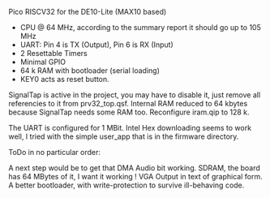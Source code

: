 Pico RISCV32 for the DE10-Lite (MAX10 based)

- CPU @ 64 MHz, according to the summary report it should go up to 105 MHz
- UART: Pin 4 is TX (Output), Pin 6 is RX (Input)
- 2 Resettable Timers
- Minimal GPIO
- 64 k RAM with bootloader (serial loading)
- KEY0 acts as reset button.




SignalTap is active in the project, you may have to disable it, just remove all
referencies to it from prv32_top.qsf. Internal RAM reduced to 64 kbytes because
SignalTap needs some RAM too. Reconfigure iram.qip to 128 k.

The UART is configured for 1 MBit. Intel Hex downloading seems to work well, I 
tried with the simple user_app that is in the firmware directory.

ToDo in no particular order:

A next step would be to get that DMA Audio bit working.
SDRAM, the board has 64 MBytes of it, I want it working !
VGA Output in text of graphical form.
A better bootloader, with write-protection to survive ill-behaving code. 